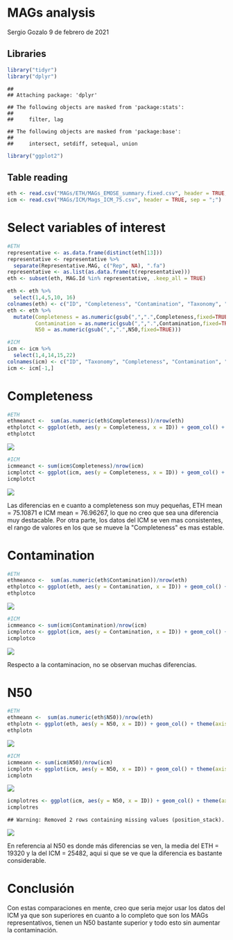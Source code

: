 MAGs analysis
================
Sergio Gozalo
9 de febrero de 2021

## Libraries

``` r
library("tidyr")
library("dplyr")
```

    ## 
    ## Attaching package: 'dplyr'

    ## The following objects are masked from 'package:stats':
    ## 
    ##     filter, lag

    ## The following objects are masked from 'package:base':
    ## 
    ##     intersect, setdiff, setequal, union

``` r
library("ggplot2")
```

## Table reading

``` r
eth <- read.csv("MAGs/ETH/MAGs_EMOSE_summary.fixed.csv", header = TRUE, sep = ";")
icm <- read.csv("MAGs/ICM/Mags_ICM_75.csv", header = TRUE, sep = ";")
```

# Select variables of interest

``` r
#ETH
representative <- as.data.frame(distinct(eth[13]))
representative <- representative %>%
  separate(Representative.MAG, c("Rep", NA), ".fa")
representative <- as.list(as.data.frame(t(representative)))
eth <- subset(eth, MAG.Id %in% representative, .keep_all = TRUE)

eth <- eth %>%
  select(1,4,5,10, 16)
colnames(eth) <- c("ID", "Completeness", "Contamination", "Taxonomy", "N50")
eth <- eth %>% 
  mutate(Completeness = as.numeric(gsub(",",".",Completeness,fixed=TRUE)),
         Contamination = as.numeric(gsub(",",".",Contamination,fixed=TRUE)),
         N50 = as.numeric(gsub(",",".",N50,fixed=TRUE)))

#ICM
icm <- icm %>%
  select(1,4,14,15,22)
colnames(icm) <- c("ID", "Taxonomy", "Completeness", "Contamination", "N50")
icm <- icm[-1,]
```

# Completeness

``` r
#ETH
ethmeanct <-  sum(as.numeric(eth$Completeness))/nrow(eth)
ethplotct <- ggplot(eth, aes(y = Completeness, x = ID)) + geom_col() + theme(axis.text.x = element_blank()) + geom_hline(yintercept = ethmeanct, col = "red") + ggtitle("ETH Completeness")
ethplotct
```

![](MAGs_comparisson_files/figure-markdown_github/unnamed-chunk-4-1.png)

``` r
#ICM
icmmeanct <- sum(icm$Completeness)/nrow(icm)
icmplotct <- ggplot(icm, aes(y = Completeness, x = ID)) + geom_col() + theme(axis.text.x = element_blank()) + geom_hline(yintercept = icmmeanct, col = "red") + ggtitle("ICM Completeness")
icmplotct
```

![](MAGs_comparisson_files/figure-markdown_github/unnamed-chunk-4-2.png)

Las diferencias en e cuanto a completeness son muy pequeñas, ETH mean = 75.10871 e ICM mean = 76.96267, lo que no creo que sea una diferencia muy destacable. Por otra parte, los datos del ICM se ven mas consistentes, el rango de valores en los que se mueve la "Completeness" es mas estable.

# Contamination

``` r
#ETH
ethmeanco <-  sum(as.numeric(eth$Contamination))/nrow(eth)
ethplotco <- ggplot(eth, aes(y = Contamination, x = ID)) + geom_col() + theme(axis.text.x = element_blank()) + geom_hline(yintercept = ethmeanco, col = "red") + ggtitle("ETH Contamination")
ethplotco
```

![](MAGs_comparisson_files/figure-markdown_github/unnamed-chunk-5-1.png)

``` r
#ICM
icmmeanco <- sum(icm$Contamination)/nrow(icm)
icmplotco <- ggplot(icm, aes(y = Contamination, x = ID)) + geom_col() + theme(axis.text.x = element_blank()) + geom_hline(yintercept = icmmeanco, col = "red") + ggtitle("ICM Contamination")
icmplotco
```

![](MAGs_comparisson_files/figure-markdown_github/unnamed-chunk-5-2.png)

Respecto a la contaminacion, no se observan muchas diferencias.

# N50

``` r
#ETH
ethmeann <-  sum(as.numeric(eth$N50))/nrow(eth)
ethplotn <- ggplot(eth, aes(y = N50, x = ID)) + geom_col() + theme(axis.text.x = element_blank()) + geom_hline(yintercept = ethmeann, col = "red") + ggtitle("ETH N50")
ethplotn
```

![](MAGs_comparisson_files/figure-markdown_github/unnamed-chunk-6-1.png)

``` r
#ICM
icmmeann <- sum(icm$N50)/nrow(icm)
icmplotn <- ggplot(icm, aes(y = N50, x = ID)) + geom_col() + theme(axis.text.x = element_blank()) + geom_hline(yintercept = icmmeann, col = "red") + ggtitle("ICM N50")
icmplotn
```

![](MAGs_comparisson_files/figure-markdown_github/unnamed-chunk-6-2.png)

``` r
icmplotres <- ggplot(icm, aes(y = N50, x = ID)) + geom_col() + theme(axis.text.x = element_blank()) + geom_hline(yintercept = icmmeann, col = "red") + ggtitle("ICM N50 (no outliers)") + ylim(0, 100000)
icmplotres
```

    ## Warning: Removed 2 rows containing missing values (position_stack).

![](MAGs_comparisson_files/figure-markdown_github/unnamed-chunk-6-3.png)

En referencia al N50 es donde más diferencias se ven, la media del ETH = 19320 y la del ICM = 25482, aqui si que se ve que la diferencia es bastante considerable.

# Conclusión

Con estas comparaciones en mente, creo que seria mejor usar los datos del ICM ya que son superiores en cuanto a lo completo que son los MAGs representativos, tienen un N50 bastante superior y todo esto sin aumentar la contaminación.
